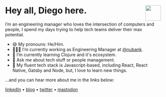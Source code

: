 #  Hey all, Diego here.  [<img src="https://github.com/diegocoxta/diegocoxta/blob/master/dcicon.png" width="50" align="right" />](https://diegocosta.com.br)

I’m an engineering manager who loves the intersection of computers and people, I spend my days trying to help tech teams deliver their max potential.

- 😄  My pronouns: He/Him.  
- 👨🏿‍💻  I’m currently working as Engineering Manager at [@nubank](https://github.com/nubank).  
- 🌱  I’m currently learning Clojure and it's ecosystem.  
- 💬  Ask me about tech stuff or people management.  
- 🔨  My fluent tech stack is Javascript-based, including React, React Native, Gatsby and Node, but, I love to learn new things.  

...and you can hear more about me in the links below:

[linkedIn](https://www.linkedin.com/in/diegocoxta/) • [blog](https://diegocosta.me) • [twitter](https://twitter.com/diegocoxta) • [mastodon](https://mastodon.social/@diegocoxta)

